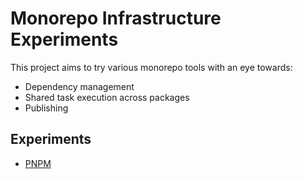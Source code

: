 Monorepo Infrastructure Experiments
===================================

This project aims to try various monorepo tools with an eye towards:

- Dependency management
- Shared task execution across packages
- Publishing

## Experiments

- [PNPM](./pnpm)